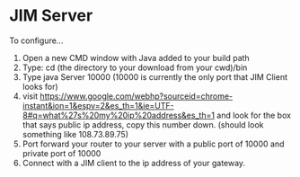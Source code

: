 JIM Server
==========
To configure...
1. Open a new CMD window with Java added to your build path
2. Type: cd (the directory to your download from your cwd)/bin
3. Type java Server 10000 (10000 is currently the only port that JIM Client looks for)
4. visit https://www.google.com/webhp?sourceid=chrome-instant&ion=1&espv=2&es_th=1&ie=UTF-8#q=what%27s%20my%20ip%20address&es_th=1 and look for the box that says public ip address, copy this number down. (should look something like 108.73.89.75)
5. Port forward your router to your server with a public port of 10000 and private port of 10000
6. Connect with a JIM client to the ip address of your gateway.
